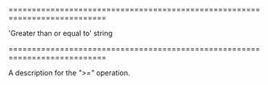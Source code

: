 <!--**
/*-------------------------------------------
    Auto-generated file. Do not modify.
-------------------------------------------

**-->
===========================================================================
<!--default-->'Greater than or equal to'<!--/default-->
<!--type-->string<!--/type-->
===========================================================================

<!--shortDescription-->
A description for the *">="* operation.
<!--/shortDescription-->

<!--fullDescription-->

<!--/fullDescription-->